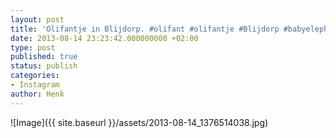 ```yaml
---
layout: post
title: 'Olifantje in Blijdorp. #olifant #olifantje #Blijdorp #babyelephant #elephant'
date: 2013-08-14 23:23:42.000000000 +02:00
type: post
published: true
status: publish
categories:
- Instagram
author: Henk
---
```

![Image]({{ site.baseurl }}/assets/2013-08-14_1376514038.jpg)
